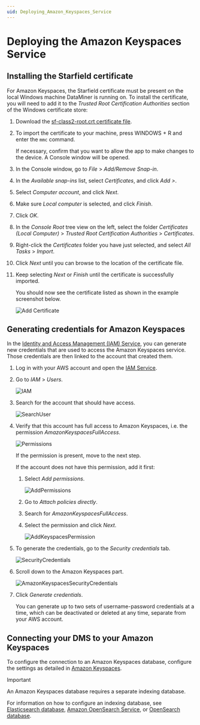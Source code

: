 ```yaml
---
uid: Deploying_Amazon_Keyspaces_Service
---
```


# Deploying the Amazon Keyspaces Service

## Installing the Starfield certificate

For Amazon Keyspaces, the Starfield certificate must be present on the local Windows machine DataMiner is running on. To install the certificate, you will need to add it to the *Trusted Root Certification Authorities* section of the Windows certificate store:

1. Download the [sf-class2-root.crt certificate file](https://certs.secureserver.net/repository/sf-class2-root.crt).

1. To import the certificate to your machine, press WINDOWS + R and enter the `mmc` command.

    If necessary, confirm that you want to allow the app to make changes to the device. A Console window will be opened.

1. In the Console window, go to *File* > *Add/Remove Snap-in*.

1. In the *Available snap-ins* list, select *Certificates*, and click *Add >*.

1. Select *Computer account*, and click *Next*.

1. Make sure *Local computer* is selected, and click *Finish*.

1. Click *OK*.

1. In the *Console Root* tree view on the left, select the folder *Certificates (Local Computer)* > *Trusted Root Certification Authorities* > *Certificates*.

1. Right-click the *Certificates* folder you have just selected, and select *All Tasks* > *Import*.

1. Click *Next* until you can browse to the location of the certificate file.

1. Keep selecting *Next* or *Finish* until the certificate is successfully imported.

   You should now see the certificate listed as shown in the example screenshot below.

   ![Add Certificate](~/user-guide/images/aks_add_certificate.png)

## Generating credentials for Amazon Keyspaces

In the [Identity and Access Management (IAM) Service](https://console.aws.amazon.com/iam), you can generate new credentials that are used to access the Amazon Keyspaces service. Those credentials are then linked to the account that created them.

1. Log in with your AWS account and open the [IAM Service](https://console.aws.amazon.com/iam).

1. Go to *IAM* > *Users*.

   ![IAM](~/user-guide/images/Amazon_Keyspaces_IAM.png)

1. Search for the account that should have access.

   ![SearchUser](~/user-guide/images/Amazon_Keyspaces_SearchUser.png)

1. Verify that this account has full access to Amazon Keyspaces, i.e. the permission *AmazonKeyspacesFullAccess*.

   ![Permissions](~/user-guide/images/Amazon_Keyspaces_Permissions.png)

   If the permission is present, move to the next step.

   If the account does not have this permission, add it first:

   1. Select *Add permissions*.

      ![AddPermissions](~/user-guide/images/Amazon_Keyspaces_AddPermissions.png)

   1. Go to *Attach policies directly*.

   1. Search for *AmazonKeyspacesFullAccess*.

   1. Select the permission and click *Next*.

      ![AddKeyspacesPermission](~/user-guide/images/Amazon_Keyspaces_AddKeyspacesPermission.png)

1. To generate the credentials, go to the *Security credentials* tab.

   ![SecurityCredentials](~/user-guide/images/Amazon_Keyspaces_Security_Tab.png)

1. Scroll down to the Amazon Keyspaces part.

   ![AmazonKeyspacesSecurityCredentials](~/user-guide/images/Amazon_Keyspaces_Credentials.png)

1. Click *Generate credentials*.

   You can generate up to two sets of username-password credentials at a time, which can be deactivated or deleted at any time, separate from your AWS account.

## Connecting your DMS to your Amazon Keyspaces

To configure the connection to an Amazon Keyspaces database, configure the settings as detailed in [Amazon Keyspaces](xref:Configuring_the_database_settings_in_Cube#amazon-keyspaces).

> [!IMPORTANT]
> An Amazon Keyspaces database requires a separate indexing database.
>
> For information on how to configure an indexing database, see [Elasticsearch database](xref:Elasticsearch_database), [Amazon OpenSearch Service](xref:Amazon_OpenSearch_Service), or [OpenSearch database](xref:OpenSearch_database).
